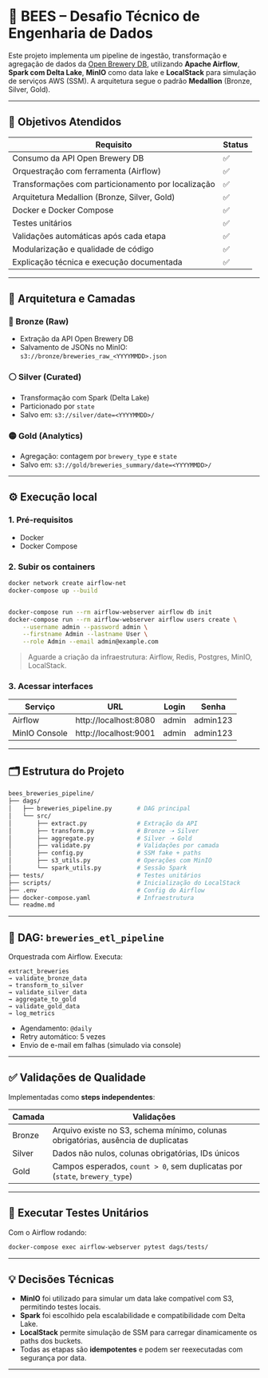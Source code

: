 # 🍺 BEES – Desafio Técnico de Engenharia de Dados

Este projeto implementa um pipeline de ingestão, transformação e agregação de dados da [Open Brewery DB](https://www.openbrewerydb.org/), utilizando **Apache Airflow**, **Spark com Delta Lake**, **MinIO** como data lake e **LocalStack** para simulação de serviços AWS (SSM). A arquitetura segue o padrão **Medallion** (Bronze, Silver, Gold).

---

## 🎯 Objetivos Atendidos

| Requisito                                             | Status |
|-------------------------------------------------------|--------|
| Consumo da API Open Brewery DB                        | ✅     |
| Orquestração com ferramenta (Airflow)                 | ✅     |
| Transformações com particionamento por localização    | ✅     |
| Arquitetura Medallion (Bronze, Silver, Gold)          | ✅     |
| Docker e Docker Compose                               | ✅     |
| Testes unitários                                      | ✅     |
| Validações automáticas após cada etapa                | ✅     |
| Modularização e qualidade de código                   | ✅     |
| Explicação técnica e execução documentada             | ✅     |

---

## 🧱 Arquitetura e Camadas

### 🔹 Bronze (Raw)
- Extração da API Open Brewery DB
- Salvamento de JSONs no MinIO: `s3://bronze/breweries_raw_<YYYYMMDD>.json`

### ⚪ Silver (Curated)
- Transformação com Spark (Delta Lake)
- Particionado por `state`
- Salvo em: `s3://silver/date=<YYYYMMDD>/`

### 🟡 Gold (Analytics)
- Agregação: contagem por `brewery_type` e `state`
- Salvo em: `s3://gold/breweries_summary/date=<YYYYMMDD>/`

---

## ⚙️ Execução local

### 1. Pré-requisitos
- Docker
- Docker Compose

### 2. Subir os containers

```bash
docker network create airflow-net
docker-compose up --build


docker-compose run --rm airflow-webserver airflow db init
docker-compose run --rm airflow-webserver airflow users create \
    --username admin --password admin \
    --firstname Admin --lastname User \
    --role Admin --email admin@example.com


```

> Aguarde a criação da infraestrutura: Airflow, Redis, Postgres, MinIO, LocalStack.

### 3. Acessar interfaces

| Serviço       | URL                         | Login  | Senha      |
|---------------|------------------------------|--------|------------|
| Airflow       | http://localhost:8080        | admin  | admin123   |
| MinIO Console | http://localhost:9001        | admin  | admin123   |

---

## 🗂 Estrutura do Projeto

```bash
bees_breweries_pipeline/
├── dags/
│   ├── breweries_pipeline.py       # DAG principal
│   └── src/
│       ├── extract.py              # Extração da API
│       ├── transform.py            # Bronze ➝ Silver
│       ├── aggregate.py            # Silver ➝ Gold
│       ├── validate.py             # Validações por camada
│       ├── config.py               # SSM fake + paths
│       ├── s3_utils.py             # Operações com MinIO
│       └── spark_utils.py          # Sessão Spark
├── tests/                          # Testes unitários
├── scripts/                        # Inicialização do LocalStack
├── .env                            # Config do Airflow
├── docker-compose.yaml             # Infraestrutura
└── readme.md
```

---

## 🔄 DAG: `breweries_etl_pipeline`

Orquestrada com Airflow. Executa:

```text
extract_breweries
→ validate_bronze_data
→ transform_to_silver
→ validate_silver_data
→ aggregate_to_gold
→ validate_gold_data
→ log_metrics
```

- Agendamento: `@daily`
- Retry automático: 5 vezes
- Envio de e-mail em falhas (simulado via console)

---

## ✅ Validações de Qualidade

Implementadas como **steps independentes**:

| Camada   | Validações                                                                           |
|----------|---------------------------------------------------------------------------------------|
| Bronze   | Arquivo existe no S3, schema mínimo, colunas obrigatórias, ausência de duplicatas    |
| Silver   | Dados não nulos, colunas obrigatórias, IDs únicos                                    |
| Gold     | Campos esperados, `count > 0`, sem duplicatas por (`state`, `brewery_type`)          |

---

## 🧪 Executar Testes Unitários

Com o Airflow rodando:

```bash
docker-compose exec airflow-webserver pytest dags/tests/
```

---

## 💡 Decisões Técnicas

- **MinIO** foi utilizado para simular um data lake compatível com S3, permitindo testes locais.
- **Spark** foi escolhido pela escalabilidade e compatibilidade com Delta Lake.
- **LocalStack** permite simulação de SSM para carregar dinamicamente os paths dos buckets.
- Todas as etapas são **idempotentes** e podem ser reexecutadas com segurança por data.

---

